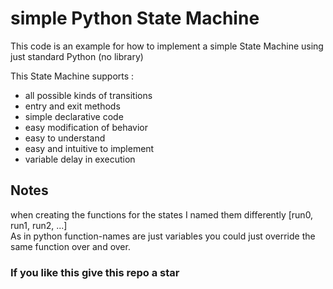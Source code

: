 # simple Python State Machine

This code is an example for how to implement a simple State Machine using just standard Python (no library)

This State Machine supports :
- all possible kinds of transitions
- entry and exit methods
- simple declarative code
- easy modification of behavior
- easy to understand
- easy and intuitive to implement
- variable delay in execution

## Notes
when creating the functions for the states I named them differently [run0, run1, run2, ...]  
As in python function-names are just variables you could just override the same function over and over.  

### If you like this give this repo a star
